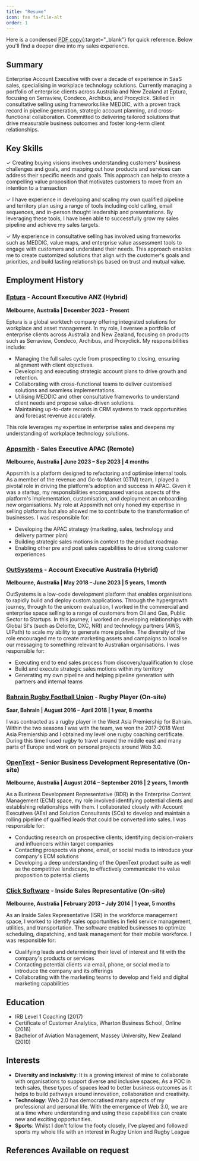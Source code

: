 ```yaml
---
title: "Resume"
icon: fas fa-file-alt
order: 1
---
```


Here is a condensed [PDF copy](https://drive.google.com/file/d/1BQJEl8sMXHgPUlKiyMTURTQ3Cy8zul3Y/view?usp=sharing){:target="_blank"} for quick reference. Below you'll find a deeper dive into my sales experience.

## Summary

Enterprise Account Executive with over a decade of experience in SaaS sales, specialising in workplace technology solutions. Currently managing a portfolio of enterprise clients across Australia and New Zealand at Eptura, focusing on Serraview, Condeco, Archibus, and Proxyclick. Skilled in consultative selling using frameworks like MEDDIC, with a proven track record in pipeline generation, strategic account planning, and cross-functional collaboration. Committed to delivering tailored solutions that drive measurable business outcomes and foster long-term client relationships.

## Key Skills

✓ Creating buying visions involves understanding customers' business challenges and goals, and mapping out how products and services can address their specific needs and goals. This approach can help to create a compelling value proposition that motivates customers to move from an intention to a transaction

✓ I have experience in developing and scaling my own qualified pipeline and territory plan using a range of tools including cold calling, email sequences, and in-person thought leadership and presentations. By leveraging these tools, I have been able to successfully grow my sales pipeline and achieve my sales targets.

✓ My experience in consultative selling has involved using frameworks such as MEDDIC, value maps, and enterprise value assessment tools to engage with customers and understand their needs. This approach enables me to create customized solutions that align with the customer's goals and priorities, and build lasting relationships based on trust and mutual value.

## Employment History

### [Eptura](https://eptura.com/) - Account Executive ANZ (Hybrid)
**Melbourne, Australia | December 2023 - Present**

Eptura is a global worktech company offering integrated solutions for workplace and asset management. In my role, I oversee a portfolio of enterprise clients across Australia and New Zealand, focusing on products such as Serraview, Condeco, Archibus, and Proxyclick. My responsibilities include:

- Managing the full sales cycle from prospecting to closing, ensuring alignment with client objectives.
- Developing and executing strategic account plans to drive growth and retention.
- Collaborating with cross-functional teams to deliver customised solutions and seamless implementations.
- Utilising MEDDIC and other consultative frameworks to understand client needs and propose value-driven solutions.
- Maintaining up-to-date records in CRM systems to track opportunities and forecast revenue accurately.

This role leverages my expertise in enterprise sales and deepens my understanding of workplace technology solutions.

### [Appsmith](https://appsmith.com/) - Sales Executive APAC (Remote)
**Melbourne, Australia | June 2023 – Sep 2023 | 4 months**

Appsmith is a platform designed to refactoring and optimise internal tools. As a member of the revenue and Go-to-Market (GTM) team, I played a pivotal role in driving the platform's adoption and success in APAC. Given it was a startup, my responsibilities encompassed various aspects of the platform's implementation, customisation, and deployment an onboarding new organisations. My role at Appsmith not only honed my expertise in selling platforms but also allowed me to contribute to the transformation of businesses. I was responsible for:

- Developing the APAC strategy (marketing, sales, technology and delivery partner plan)
- Building strategic sales motions in context to the product roadmap
- Enabling other pre and post sales capabilities to drive strong customer experiences

### [OutSystems](https://www.outsystems.com/) - Account Executive Australia (Hybrid)
**Melbourne, Australia | May 2018 – June 2023 | 5 years, 1 month**

OutSystems is a low-code development platform that enables organisations to rapidly build and deploy custom applications. Through the hypergrowth journey, through to the unicorn evaluation, I worked in the commercial and enterprise space selling to a range of customers from Oil and Gas, Public Sector to Startups. In this journey, I worked on developing relationships with Global SI's (such as Deloitte, DXC, NRI) and technology partners (AWS, UIPath) to scale my ability to generate more pipeline. The diversity of the role encouraged me to create marketing assets and campaigns to localise our messaging to something relevant to Australian organisations. I was responsible for:

- Executing end to end sales process from discovery/qualification to close
- Build and execute strategic sales motions within my territory
- Generating my own pipeline and helping pipeline generation with partners and internal teams

### [Bahrain Rugby Football Union](https://bahrainrfc.com/) - Rugby Player (On-site)
**Saar, Bahrain | August 2016 – April 2018 | 1 year, 8 months**

I was contracted as a rugby player in the West Asia Premiership for Bahrain. Within the two seasons I was with the team, we won the 2017-2018 West Asia Premiership and I obtained my level one rugby coaching certificate. During this time I used rugby to travel around the middle east and many parts of Europe and work on personal projects around Web 3.0.

### [OpenText](https://www.opentext.com/) - Senior Business Development Representative (On-site)
**Melbourne, Australia | August 2014 – September 2016 | 2 years, 1 month**

As a Business Development Representative (BDR) in the Enterprise Content Management (ECM) space, my role involved identifying potential clients and establishing relationships with them. I collaborated closely with Account Executives (AEs) and Solution Consultants (SCs) to develop and maintain a rolling pipeline of qualified leads that could be converted into sales. I was responsible for:

* Conducting research on prospective clients, identifying decision-makers and influencers within target companies 
* Contacting prospects via phone, email, or social media to introduce your company's ECM solutions
* Developing a deep understanding of the OpenText product suite as well as the competitive landscape, to effectively communicate the value proposition to potential clients

### [Click Software](https://www.clicksoftware.com/) - Inside Sales Representative (On-site)
**Melbourne, Australia | February 2013 – July 2014 | 1 year, 5 months**

As an Inside Sales Representative (ISR) in the workforce management space, I worked to identify sales opportunities in field service management, utilities, and transportation. The software enabled businesses to optimize scheduling, dispatching, and task management for their mobile workforce. I was responsible for:

* Qualifying leads and determining their level of interest and fit with the company's products or services
* Contacting potential clients via email, phone, or social media to introduce the company and its offerings
* Collaborating with the marketing teams to develop and field and digital marketing capabilities

## Education

- IRB Level 1 Coaching (2017)
- Certificate of Customer Analytics, Wharton Business School, Online (2016)
- Bachelor of Aviation Management, Massey University, New Zealand (2010)

## Interests

- **Diversity and inclusivity**: It is a growing interest of mine to collaborate with organisations to support diverse and inclusive spaces. As a POC in tech sales, these types of spaces lead to better business outcomes as it helps to build pathways around innovation, collaboration and creativity.
- **Technology**: Web 2.0 has democratised many aspects of my professional and personal life. With the emergence of Web 3.0, we are at a time where understanding and using these capabilities can create new and exciting opportunities.
- **Sports**: Whilst I don't follow the footy closely, I've played and followed sports my whole life with an interest in Rugby Union and Rugby League

## References Available on request 